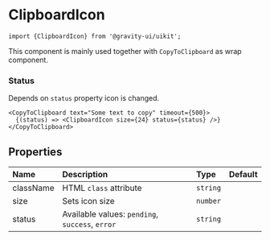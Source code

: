 <!--GITHUB_BLOCK-->

# ClipboardIcon

<!--/GITHUB_BLOCK-->

```tsx
import {ClipboardIcon} from '@gravity-ui/uikit';
```

This component is mainly used together with `CopyToClipboard` as wrap component.

### Status

Depends on `status` property icon is changed.

<!--LANDING_BLOCK

<ExampleBlock
    code={`
<UIKit.ClipboardIcon size={24} />
<UIKit.ClipboardIcon size={24} status="success"} />
<UIKit.ClipboardIcon size={24} status="error" />
`}>
    <UIKit.ClipboardIcon size={24} />
    <UIKit.ClipboardIcon size={24} status="success" />
    <UIKit.ClipboardIcon size={24} status="error" />
</ExampleBlock>

LANDING_BLOCK-->

<!--GITHUB_BLOCK-->

```tsx
<CopyToClipboard text="Some text to copy" timeout={500}>
  {(status) => <ClipboardIcon size={24} status={status} />}
</CopyToClipboard>
```

<!--/GITHUB_BLOCK-->

## Properties

| Name      | Description                                     | Type     | Default |
| :-------- | :---------------------------------------------- | :------- | :------ |
| className | HTML `class` attribute                          | `string` |         |
| size      | Sets icon size                                  | `number` |         |
| status    | Available values: `pending`, `success`, `error` | `string` |         |
